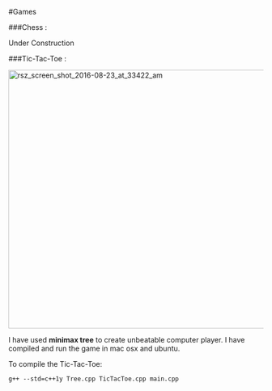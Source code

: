 #Games 

###Chess :

Under Construction


###Tic-Tac-Toe : 

<img width="512" alt="rsz_screen_shot_2016-08-23_at_33422_am" src="https://cloud.githubusercontent.com/assets/2760550/17885374/b8966a68-68e2-11e6-8205-d4e22df8b858.png">
 
I have used **minimax tree** to create unbeatable computer player. I have compiled and run the game in mac osx and ubuntu. 

To compile the Tic-Tac-Toe:

    g++ --std=c++1y Tree.cpp TicTacToe.cpp main.cpp
